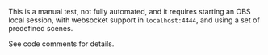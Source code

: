 This is a manual test, not fully automated, and it requires starting an OBS local session, with websocket support in `localhost:4444`, and using a set of predefined scenes.

See code comments for details.
